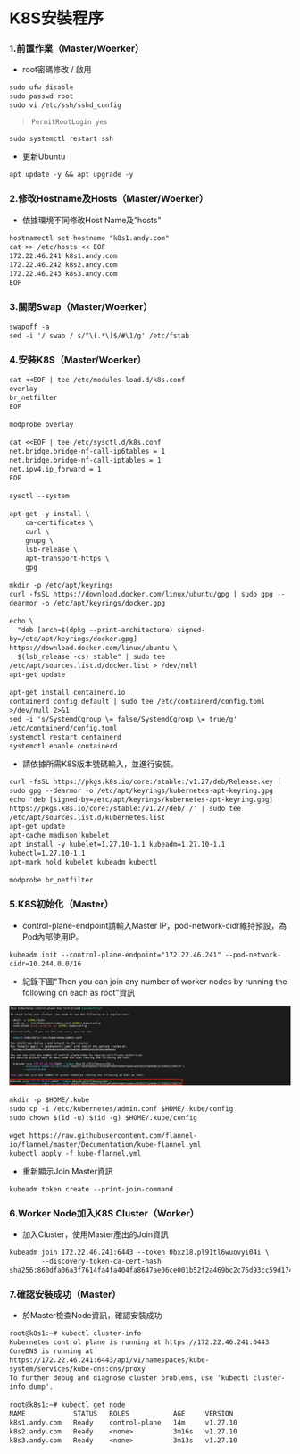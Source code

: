# K8S安裝程序
### 1.前置作業（Master/Woerker）
* root密碼修改 / 啟用
```
sudo ufw disable
sudo passwd root
sudo vi /etc/ssh/sshd_config
```
> ```
> PermitRootLogin yes
> ```
```
sudo systemctl restart ssh
```

* 更新Ubuntu
```
apt update -y && apt upgrade -y
```

### 2.修改Hostname及Hosts（Master/Woerker）
* 依據環境不同修改Host Name及”hosts”

```
hostnamectl set-hostname "k8s1.andy.com"
cat >> /etc/hosts << EOF
172.22.46.241 k8s1.andy.com
172.22.46.242 k8s2.andy.com
172.22.46.243 k8s3.andy.com
EOF
```


### 3.關閉Swap（Master/Woerker）
```
swapoff -a
sed -i '/ swap / s/^\(.*\)$/#\1/g' /etc/fstab
```


### 4.安裝K8S（Master/Woerker）
```
cat <<EOF | tee /etc/modules-load.d/k8s.conf
overlay
br_netfilter
EOF

modprobe overlay

cat <<EOF | tee /etc/sysctl.d/k8s.conf
net.bridge.bridge-nf-call-ip6tables = 1
net.bridge.bridge-nf-call-iptables = 1
net.ipv4.ip_forward = 1
EOF

sysctl --system

apt-get -y install \
    ca-certificates \
    curl \
    gnupg \
    lsb-release \
    apt-transport-https \
    gpg

mkdir -p /etc/apt/keyrings
curl -fsSL https://download.docker.com/linux/ubuntu/gpg | sudo gpg --dearmor -o /etc/apt/keyrings/docker.gpg

echo \
  "deb [arch=$(dpkg --print-architecture) signed-by=/etc/apt/keyrings/docker.gpg] https://download.docker.com/linux/ubuntu \
  $(lsb_release -cs) stable" | sudo tee /etc/apt/sources.list.d/docker.list > /dev/null  
apt-get update

apt-get install containerd.io  
containerd config default | sudo tee /etc/containerd/config.toml >/dev/null 2>&1
sed -i 's/SystemdCgroup \= false/SystemdCgroup \= true/g' /etc/containerd/config.toml
systemctl restart containerd
systemctl enable containerd
```
* 請依據所需K8S版本號碼輸入，並進行安裝。
```
curl -fsSL https://pkgs.k8s.io/core:/stable:/v1.27/deb/Release.key | sudo gpg --dearmor -o /etc/apt/keyrings/kubernetes-apt-keyring.gpg
echo 'deb [signed-by=/etc/apt/keyrings/kubernetes-apt-keyring.gpg] https://pkgs.k8s.io/core:/stable:/v1.27/deb/ /' | sudo tee /etc/apt/sources.list.d/kubernetes.list
apt-get update
apt-cache madison kubelet
apt install -y kubelet=1.27.10-1.1 kubeadm=1.27.10-1.1  kubectl=1.27.10-1.1
apt-mark hold kubelet kubeadm kubectl

modprobe br_netfilter
```


### 5.K8S初始化（Master）
* control-plane-endpoint請輸入Master IP，pod-network-cidr維持預設，為Pod內部使用IP。
```
kubeadm init --control-plane-endpoint="172.22.46.241" --pod-network-cidr=10.244.0.0/16
```
* 紀錄下圖"Then you can join any number of worker nodes by running the following on each as root"資訊
  
![](https://github.com/Andy0583/Dell-CSI-for-Powerstore/blob/main/image/001.png?raw=true)

```
mkdir -p $HOME/.kube
sudo cp -i /etc/kubernetes/admin.conf $HOME/.kube/config
sudo chown $(id -u):$(id -g) $HOME/.kube/config

wget https://raw.githubusercontent.com/flannel-io/flannel/master/Documentation/kube-flannel.yml
kubectl apply -f kube-flannel.yml
```


*  重新顯示Join Master資訊
```
kubeadm token create --print-join-command
```


### 6.Worker Node加入K8S Cluster（Worker）
* 加入Cluster，使用Master產出的Join資訊
```
kubeadm join 172.22.46.241:6443 --token 0bxz18.pl91tl6wuovyi04i \
        --discovery-token-ca-cert-hash sha256:860dfa06a3f7614fa4fa404fa8647ae06ce001b52f2a469bc2c76d93cc59d174
```


### 7.確認安裝成功（Master）
*  於Master檢查Node資訊，確認安裝成功
```
root@k8s1:~# kubectl cluster-info
Kubernetes control plane is running at https://172.22.46.241:6443
CoreDNS is running at https://172.22.46.241:6443/api/v1/namespaces/kube-system/services/kube-dns:dns/proxy
To further debug and diagnose cluster problems, use 'kubectl cluster-info dump'.

root@k8s1:~# kubectl get node
NAME            STATUS   ROLES           AGE     VERSION
k8s1.andy.com   Ready    control-plane   14m     v1.27.10
k8s2.andy.com   Ready    <none>          3m16s   v1.27.10
k8s3.andy.com   Ready    <none>          3m13s   v1.27.10
```
